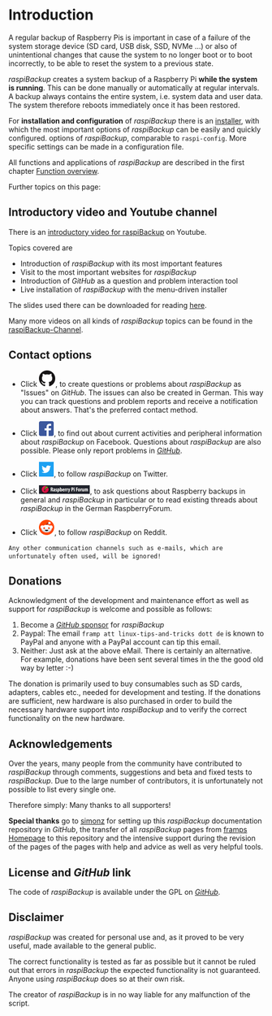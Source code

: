 # Introduction

A regular backup of Raspberry Pis is important in case of a
failure of the system storage device (SD card, USB disk, SSD, NVMe ...) or also of
unintentional changes that cause the system to no longer boot or to boot incorrectly,
to be able to reset the system to a previous state.

*raspiBackup* creates a system backup of a Raspberry Pi **while the system is running**.
This can be done manually or automatically at regular intervals.
A backup always contains the entire system, i.e. system data and user data.
The system therefore reboots immediately once it has been restored.

For **installation and configuration** of *raspiBackup* there is an
[installer](installation-in-5-minutes.md), with which the most important options of *raspiBackup* can be easily and quickly configured.
options of *raspiBackup*, comparable to `raspi-config`.
More specific settings can be made in a configuration file.

All functions and applications of *raspiBackup* are described in the first chapter
[Function overview](function-overview.md).


Further topics on this page:

<!-- toc -->


## Introductory video and Youtube channel

There is an [introductory video for raspiBackup](https://youtu.be/PuK_FNK674s) on Youtube.

Topics covered are

  * Introduction of *raspiBackup* with its most important features
  * Visit to the most important websites for *raspiBackup*
  * Introduction of *GitHub* as a question and problem interaction tool
  * Live installation of *raspiBackup* with the menu-driven installer

The slides used there can be downloaded for reading [here](https://raspibackup.linux-tips-and-tricks.de/wp-content/uploads/simple-file-list/raspiBackup_de.pdf).

Many more videos on all kinds of *raspiBackup* topics can be found in the [raspiBackup-Channel](https://www.youtube.com/@raspiBackup).

<a name="contact_options"></a>
## Contact options

* Click [![GitHub](images/icons/GitHub-Mark-32px.png)](https://github.com/framps/raspiBackup/issues),
  to create questions or problems about *raspiBackup* as "Issues" on *GitHub*.
  The issues can also be created in German.
  This way you can track questions and problem reports and receive a notification about answers.
  That's the preferred contact method.

* Click [![Facebook](images/icons/FB-f-Logo__blue_29.png)](https://www.facebook.com/raspiBackup/),
  to find out about current activities and peripheral information about *raspiBackup* on Facebook.
  Questions about *raspiBackup* are also possible. Please only report problems in [*GitHub*](https://github.com/framps/raspiBackup/issues).

* Click [![Twitter](images/icons/Twitter-f-Logo__blue_29.png)](https://www.twitter.com/linuxframp),
  to follow *raspiBackup* on Twitter.

* Click [![RaspberryForum](images/icons/RaspberryForumSmall.png)](https://forum-raspberrypi.de/forum/board/153-backup/),
  to ask questions about Raspberry backups in general and *raspiBackup* in particular or to read existing threads about *raspiBackup* in the German RaspberryForum.

* Click [![Reddit](images/icons/reddit-icon.png)](https://www.reddit.com/r/raspiBackup/),
  to follow *raspiBackup* on Reddit.

``` admonish info title="Note"
Any other communication channels such as e-mails, which are unfortunately often used, will be ignored!
```

<a name="donation"></a>
## Donations

Acknowledgment of the development and maintenance effort as well as support for
*raspiBackup* is welcome and possible as follows:

1. Become a [*GitHub* sponsor](https://github.com/sponsors/framps) for *raspiBackup*
2. Paypal: The email `framp att linux-tips-and-tricks dott de` is known to PayPal
   and anyone with a PayPal account can tip this email.
3. Neither: Just ask at the above eMail. There is
   certainly an alternative. For example, donations have been sent several times in the
   the good old way by letter :-)

The donation is primarily used to buy consumables such as SD cards, adapters, cables etc.,
needed for development and testing. If the donations are sufficient,
new hardware is also purchased in order to build the necessary hardware support into *raspiBackup*
and to verify the correct functionality
on the new hardware.

## Acknowledgements

Over the years, many people from the community have contributed to *raspiBackup* through comments,
suggestions and beta and fixed tests to *raspiBackup*.
Due to the large number of contributors, it is unfortunately not possible to list every single one.

Therefore simply: Many thanks to all supporters!

**Special thanks** go to [simonz](https://github.com/rpi-simonz) for setting up
this *raspiBackup* documentation repository in *GitHub*, the transfer of all
*raspiBackup* pages from [framps Homepage](https://www.linux-tips-and-tricks.de)
to this repository and the intensive support during the revision of the pages
of the pages with help and advice as well as very helpful tools.

## License and *GitHub* link

The code of *raspiBackup* is available under the GPL on [*GitHub*](https://github.com/framps/raspiBackup).

<a name="disclaimer"></a>
## Disclaimer

*raspiBackup* was created for personal use and, as it proved to be very useful,
made available to the general public.

The correct functionality is tested as far as possible
but it cannot be ruled out that errors in
*raspiBackup* the expected functionality is not guaranteed.
Anyone using *raspiBackup* does so at their own risk.

The creator of *raspiBackup* is in no way liable for
any malfunction of the script.

[.source]: https://www.linux-tips-and-tricks.de/de/raspibackup
[.source]: https://www.linux-tips-and-tricks.de/en/backup
[.source]: https://linux-tips-and-tricks.de/de/trinkgeld
[.status]: translated
